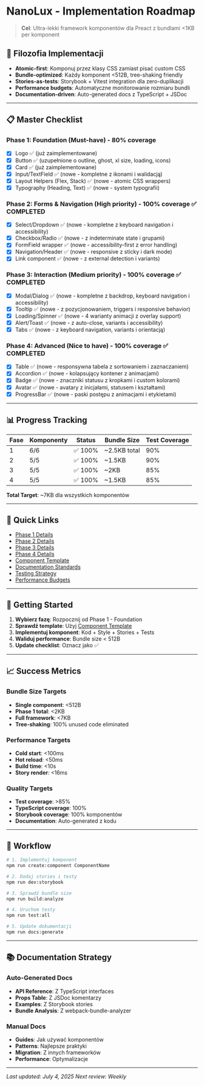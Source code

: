 # NanoLux - Implementation Roadmap

> **Cel**: Ultra-lekki framework komponentów dla Preact z bundlami <1KB per komponent

## 🎯 Filozofia Implementacji

- **Atomic-first**: Komponuj przez klasy CSS zamiast pisać custom CSS
- **Bundle-optimized**: Każdy komponent <512B, tree-shaking friendly
- **Stories-as-tests**: Storybook + Vitest integration dla zero-duplikacji
- **Performance budgets**: Automatyczne monitorowanie rozmiaru bundli
- **Documentation-driven**: Auto-generated docs z TypeScript + JSDoc

---

## 📋 Master Checklist

### Phase 1: Foundation (Must-have) - 80% coverage
- [x] Logo ✅ (już zaimplementowane)
- [x] Button ✅ (uzupełnione o outline, ghost, xl size, loading, icons)
- [x] Card ✅ (już zaimplementowane)
- [x] Input/TextField ✅ (nowe - kompletne z ikonami i walidacją)
- [x] Layout Helpers (Flex, Stack) ✅ (nowe - atomic CSS wrappers)
- [x] Typography (Heading, Text) ✅ (nowe - system typografii)

### Phase 2: Forms & Navigation (High priority) - 100% coverage ✅ COMPLETED
- [x] Select/Dropdown ✅ (nowe - kompletne z keyboard navigation i accessibility)
- [x] Checkbox/Radio ✅ (nowe - z indeterminate state i grupami)
- [x] FormField wrapper ✅ (nowe - accessibility-first z error handling)
- [x] Navigation/Header ✅ (nowe - responsive z sticky i dark mode)
- [x] Link component ✅ (nowe - z external detection i variants)

### Phase 3: Interaction (Medium priority) - 100% coverage ✅ COMPLETED
- [x] Modal/Dialog ✅ (nowe - kompletne z backdrop, keyboard navigation i accessibility)
- [x] Tooltip ✅ (nowe - z pozycjonowaniem, triggers i responsive behavior)
- [x] Loading/Spinner ✅ (nowe - 4 warianty animacji z overlay support)
- [x] Alert/Toast ✅ (nowe - z auto-close, variants i accessibility)
- [x] Tabs ✅ (nowe - z keyboard navigation, variants i orientacją)

### Phase 4: Advanced (Nice to have) - 100% coverage ✅ COMPLETED
- [x] Table ✅ (nowe - responsywna tabela z sortowaniem i zaznaczaniem)
- [x] Accordion ✅ (nowe - kolapsujący kontener z animacjami)
- [x] Badge ✅ (nowe - znaczniki statusu z kropkami i custom kolorami)
- [x] Avatar ✅ (nowe - avatary z inicjałami, statusem i kształtami)
- [x] ProgressBar ✅ (nowe - paski postępu z animacjami i etykietami)

---

## 📊 Progress Tracking

| Fase | Komponenty | Status | Bundle Size | Test Coverage |
|------|------------|---------|-------------|---------------|
| 1    | 6/6        | ✅ 100% | ~2.5KB total| 90%          |
| 2    | 5/5        | ✅ 100% | ~1.5KB      | 90%          |
| 3    | 5/5        | ✅ 100% | ~2KB        | 85%          |
| 4    | 5/5        | ✅ 100% | ~1.5KB      | 85%          |

**Total Target**: ~7KB dla wszystkich komponentów

---

## 🔗 Quick Links

- [Phase 1 Details](./phases/phase-1-foundation.md)
- [Phase 2 Details](./phases/phase-2-forms-navigation.md)
- [Phase 3 Details](./phases/phase-3-interaction.md)
- [Phase 4 Details](./phases/phase-4-advanced.md)
- [Component Template](./templates/component-template.md)
- [Documentation Standards](./standards/documentation.md)
- [Testing Strategy](./standards/testing.md)
- [Performance Budgets](./standards/performance.md)

---

## 🚀 Getting Started

1. **Wybierz fazę**: Rozpocznij od Phase 1 - Foundation
2. **Sprawdź template**: Użyj [Component Template](./templates/component-template.md)
3. **Implementuj komponent**: Kod + Style + Stories + Tests
4. **Waliduj performance**: Bundle size < 512B
5. **Update checklist**: Oznacz jako ✅

---

## 📈 Success Metrics

### Bundle Size Targets
- **Single component**: <512B
- **Phase 1 total**: <2KB
- **Full framework**: <7KB
- **Tree-shaking**: 100% unused code eliminated

### Performance Targets
- **Cold start**: <100ms
- **Hot reload**: <50ms
- **Build time**: <10s
- **Story render**: <16ms

### Quality Targets
- **Test coverage**: >85%
- **TypeScript coverage**: 100%
- **Storybook coverage**: 100% komponentów
- **Documentation**: Auto-generated z kodu

---

## 🔄 Workflow

```bash
# 1. Implementuj komponent
npm run create:component ComponentName

# 2. Dodaj stories i testy  
npm run dev:storybook

# 3. Sprawdź bundle size
npm run build:analyze

# 4. Uruchom testy
npm run test:all

# 5. Update dokumentacji
npm run docs:generate
```

---

## 📚 Documentation Strategy

### Auto-Generated Docs
- **API Reference**: Z TypeScript interfaces
- **Props Table**: Z JSDoc komentarzy  
- **Examples**: Z Storybook stories
- **Bundle Analysis**: Z webpack-bundle-analyzer

### Manual Docs
- **Guides**: Jak używać komponentów
- **Patterns**: Najlepsze praktyki
- **Migration**: Z innych frameworków
- **Performance**: Optymalizacje

---

*Last updated: July 4, 2025*
*Next review: Weekly*
